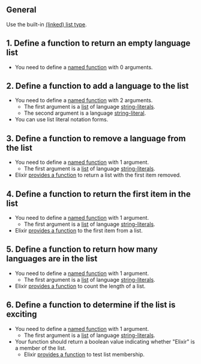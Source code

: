 ## General

Use the built-in [(linked) list type][list].

## 1. Define a function to return an empty language list

- You need to define a [named function][named-function] with 0 arguments.

## 2. Define a function to add a language to the list

- You need to define a [named function][named-function] with 2 arguments.
  - The first argument is a [list][list] of language [string-literals][string].
  - The second argument is a language [string-literal][string].
- You can use list literal notation forms.

## 3. Define a function to remove a language from the list

- You need to define a [named function][named-function] with 1 argument.
  - The first argument is a [list][list] of language [string-literals][string].
- Elixir [provides a function][list-ref] to return a list with the first item removed.

## 4. Define a function to return the first item in the list

- You need to define a [named function][named-function] with 1 argument.
  - The first argument is a [list][list] of language [string-literals][string].
- Elixir [provides a function][list-ref] to the first item from a list.

## 5. Define a function to return how many languages are in the list

- You need to define a [named function][named-function] with 1 argument.
  - The first argument is a [list][list] of language [string-literals][string].
- Elixir [provides a function][list-ref] to count the length of a list.

## 6. Define a function to determine if the list is exciting

- You need to define a [named function][named-function] with 1 argument.
  - The first argument is a [list][list] of language [string-literals][string].
- Your function should return a boolean value indicating whether "Elixir" is a member of the list.
  - Elixir [provides a function][list-ref] to test list membership.

[list]: https://elixir-lang.org/getting-started/basic-types.html#linked-lists
[named-function]: https://elixir-lang.org/getting-started/modules-and-functions.html#named-functions
[string]: https://elixir-lang.org/getting-started/basic-types.html#strings
[list-ref]: https://hexdocs.pm/elixir/List.html
